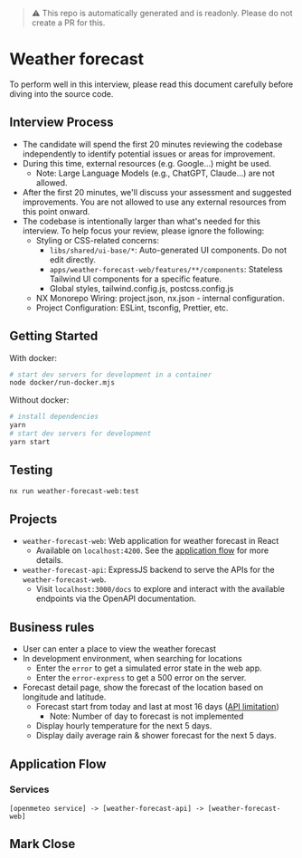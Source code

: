 > ⚠️ This repo is automatically generated and is readonly. Please do not create a PR for this.

<!-- https://github.com/restuwahyu13/express-rest-api-clean-architecture?tab=readme-ov-file#controllers
https://github.com/alan2207/bulletproof-react/blob/master/docs/api-layer.md -->

# Weather forecast

To perform well in this interview, please read this document carefully before diving into the source code.

## Interview Process

- The candidate will spend the first 20 minutes reviewing the codebase independently to identify potential issues or
  areas for improvement.
- During this time, external resources (e.g. Google...) might be used.
  - Note: Large Language Models (e.g., ChatGPT, Claude...) are not allowed.
- After the first 20 minutes, we'll discuss your assessment and suggested improvements. You are not allowed to use any
  external resources from this point onward.
- The codebase is intentionally larger than what's needed for this interview. To help focus your review, please ignore
  the following:
  - Styling or CSS-related concerns:
    - `libs/shared/ui-base/*`: Auto-generated UI components. Do not edit directly.
    - `apps/weather-forecast-web/features/**/components`: Stateless Tailwind UI components for a specific feature.
    - Global styles, tailwind.config.js, postcss.config.js
  - NX Monorepo Wiring: project.json, nx.json - internal configuration.
  - Project Configuration: ESLint, tsconfig, Prettier, etc.

## Getting Started

With docker:

```bash
# start dev servers for development in a container
node docker/run-docker.mjs
```

Without docker:

```bash
# install dependencies
yarn
# start dev servers for development
yarn start
```

## Testing

```bash
nx run weather-forecast-web:test
```

## Projects

- `weather-forecast-web`: Web application for weather forecast in React
  - Available on `localhost:4200`. See the [application flow](#application-flow) for more details.
- `weather-forecast-api`: ExpressJS backend to serve the APIs for the `weather-forecast-web`.
  - Visit `localhost:3000/docs` to explore and interact with the available endpoints via the OpenAPI documentation.

## Business rules

- User can enter a place to view the weather forecast
- In development environment, when searching for locations
  - Enter the `error` to get a simulated error state in the web app.
  - Enter the `error-express` to get a 500 error on the server.
- Forecast detail page, show the forecast of the location based on longitude and latitude.
  - Forecast start from today and last at most 16 days ([API limitation](https://open-meteo.com/en/docs))
    - Note: Number of day to forecast is not implemented
  - Display hourly temperature for the next 5 days.
  - Display daily average rain & shower forecast for the next 5 days.

## Application Flow

### Services

```
[openmeteo service] -> [weather-forecast-api] -> [weather-forecast-web]
```

<!-- Bookmarked locations:

```
[openmeteo service] --\
[weather-forecast-db] -> [weather-forecast-api] -> [weather-forecast-web]
``` -->

## Mark Close
